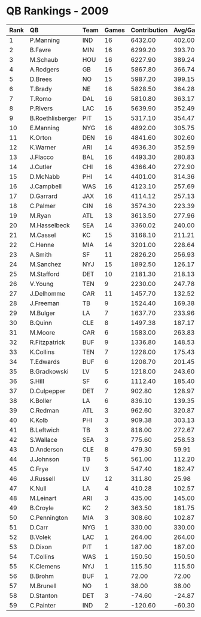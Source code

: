 # QB Rankings - 2009

| Rank | QB               | Team | Games | Contribution | Avg/Game | Normalized |
| :----| :----------------| :----| :-----| :------------| :--------| :----------|
| 1    | P.Manning        | IND  | 16    | 6432.00      | 402.00   | 84.11      |
| 2    | B.Favre          | MIN  | 16    | 6299.20      | 393.70   | 83.05      |
| 3    | M.Schaub         | HOU  | 16    | 6227.90      | 389.24   | 82.48      |
| 4    | A.Rodgers        | GB   | 16    | 5867.80      | 366.74   | 79.59      |
| 5    | D.Brees          | NO   | 15    | 5987.20      | 399.15   | 79.33      |
| 6    | T.Brady          | NE   | 16    | 5828.50      | 364.28   | 79.28      |
| 7    | T.Romo           | DAL  | 16    | 5810.80      | 363.17   | 79.13      |
| 8    | P.Rivers         | LAC  | 16    | 5639.90      | 352.49   | 77.76      |
| 9    | B.Roethlisberger | PIT  | 15    | 5317.10      | 354.47   | 74.09      |
| 10   | E.Manning        | NYG  | 16    | 4892.00      | 305.75   | 71.77      |
| 11   | K.Orton          | DEN  | 16    | 4841.60      | 302.60   | 71.37      |
| 12   | K.Warner         | ARI  | 14    | 4936.30      | 352.59   | 70.07      |
| 13   | J.Flacco         | BAL  | 16    | 4493.30      | 280.83   | 68.58      |
| 14   | J.Cutler         | CHI  | 16    | 4366.40      | 272.90   | 67.56      |
| 15   | D.McNabb         | PHI  | 14    | 4401.00      | 314.36   | 66.00      |
| 16   | J.Campbell       | WAS  | 16    | 4123.10      | 257.69   | 65.61      |
| 17   | D.Garrard        | JAX  | 16    | 4114.12      | 257.13   | 65.54      |
| 18   | C.Palmer         | CIN  | 16    | 3574.30      | 223.39   | 61.21      |
| 19   | M.Ryan           | ATL  | 13    | 3613.50      | 277.96   | 59.22      |
| 20   | M.Hasselbeck     | SEA  | 14    | 3360.02      | 240.00   | 58.10      |
| 21   | M.Cassel         | KC   | 15    | 3168.10      | 211.21   | 57.31      |
| 22   | C.Henne          | MIA  | 14    | 3201.00      | 228.64   | 56.89      |
| 23   | A.Smith          | SF   | 11    | 2826.20      | 256.93   | 52.07      |
| 24   | M.Sanchez        | NYJ  | 15    | 1892.50      | 126.17   | 47.35      |
| 25   | M.Stafford       | DET  | 10    | 2181.30      | 218.13   | 47.06      |
| 26   | V.Young          | TEN  | 9     | 2230.00      | 247.78   | 46.77      |
| 27   | J.Delhomme       | CAR  | 11    | 1457.70      | 132.52   | 42.63      |
| 28   | J.Freeman        | TB   | 9     | 1524.40      | 169.38   | 42.28      |
| 29   | M.Bulger         | LA   | 7     | 1637.70      | 233.96   | 42.00      |
| 30   | B.Quinn          | CLE  | 8     | 1497.38      | 187.17   | 41.67      |
| 31   | M.Moore          | CAR  | 6     | 1583.00      | 263.83   | 41.14      |
| 32   | R.Fitzpatrick    | BUF  | 9     | 1336.80      | 148.53   | 41.08      |
| 33   | K.Collins        | TEN  | 7     | 1228.00      | 175.43   | 39.64      |
| 34   | T.Edwards        | BUF  | 6     | 1208.70      | 201.45   | 39.12      |
| 35   | B.Gradkowski     | LV   | 5     | 1218.00      | 243.60   | 38.70      |
| 36   | S.Hill           | SF   | 6     | 1112.40      | 185.40   | 38.59      |
| 37   | D.Culpepper      | DET  | 7     | 902.80       | 128.97   | 37.77      |
| 38   | K.Boller         | LA   | 6     | 836.10       | 139.35   | 37.10      |
| 39   | C.Redman         | ATL  | 3     | 962.60       | 320.87   | 36.52      |
| 40   | K.Kolb           | PHI  | 3     | 909.38       | 303.13   | 36.30      |
| 41   | B.Leftwich       | TB   | 3     | 818.00       | 272.67   | 35.93      |
| 42   | S.Wallace        | SEA  | 3     | 775.60       | 258.53   | 35.75      |
| 43   | D.Anderson       | CLE  | 8     | 479.30       | 59.91    | 35.48      |
| 44   | J.Johnson        | TB   | 5     | 561.00       | 112.20   | 35.40      |
| 45   | C.Frye           | LV   | 3     | 547.40       | 182.47   | 34.82      |
| 46   | J.Russell        | LV   | 12    | 311.80       | 25.98    | 34.80      |
| 47   | K.Null           | LA   | 4     | 410.28       | 102.57   | 34.46      |
| 48   | M.Leinart        | ARI  | 3     | 435.00       | 145.00   | 34.36      |
| 49   | B.Croyle         | KC   | 2     | 363.50       | 181.75   | 33.84      |
| 50   | C.Pennington     | MIA  | 3     | 308.60       | 102.87   | 33.84      |
| 51   | D.Carr           | NYG  | 1     | 330.00       | 330.00   | 33.45      |
| 52   | B.Volek          | LAC  | 1     | 264.00       | 264.00   | 33.27      |
| 53   | D.Dixon          | PIT  | 1     | 187.00       | 187.00   | 33.07      |
| 54   | T.Collins        | WAS  | 1     | 150.50       | 150.50   | 32.97      |
| 55   | K.Clemens        | NYJ  | 1     | 115.50       | 115.50   | 32.88      |
| 56   | B.Brohm          | BUF  | 1     | 72.00        | 72.00    | 32.76      |
| 57   | M.Brunell        | NO   | 1     | 38.00        | 38.00    | 32.67      |
| 58   | D.Stanton        | DET  | 3     | -74.60       | -24.87   | 32.27      |
| 59   | C.Painter        | IND  | 2     | -120.60      | -60.30   | 32.15      |

